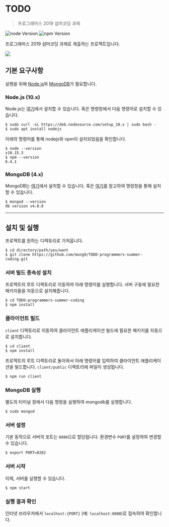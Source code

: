 # TODO
> 프로그래머스 2019 섬머코딩 과제

![node Version][node-image] ![npm Version][npm-image]


프로그래머스 2019 섬머코딩 과제로 제출하는 프로젝트입니다.

<!-- 실행 화면 캡쳐 -->
![](header.png) 

## 기본 요구사항

<!--  웹서버를 리눅스 기준으로 실행하기 위해 필요한 설치
및 빌드 방법 -->
실행을 위해 [Node.js](https://nodejs.org/ko/)와 [MongoDB](https://www.mongodb.com/)가 필요합니다.

### Node.js (10.x)

Node.js는 [여기](https://nodejs.org/ko/)에서 설치할 수 있습니다.
혹은 명령창에서 다음 명령어로 설치할 수 있습니다.
```shell
$ sudo curl -sL https://deb.nodesource.com/setup_10.x | sudo bash -
$ sudo apt install nodejs
```

아래의 명령어를 통해 nodejs와 npm이 설치되었음을 확인합니다.
```shell
$ node --version
v10.15.3
$ npm --version
6.4.1
```

### MongoDB (4.x)
MongoDB는 [여기](https://www.mongodb.com/download-center/community)에서 설치할 수 있습니다. 혹은 [여기](https://docs.mongodb.com/manual/tutorial/install-mongodb-on-ubuntu/)를 참고하여 명령창을 통해 설치할 수 있습니다.
```shell
$ mongod --version
db version v4.0.6
```

---

## 설치 및 실행

프로젝트를 원하는 디렉토리로 가져옵니다.

```shell
$ cd directory/path/you/want
$ git clone https://github.com/mung9/TODO-programmers-summer-coding.git
```

### 서버 빌드 종속성 설치
프로젝트의 루트 디렉토리로 이동하여 아래 명령어를 실행합니다. 
서버 구동에 필요한 패키지들을 자동으로 설치해줍니다.
```shell
$ cd TODO-programmers-summer-coding
$ npm install
```

### 클라이언트 빌드
`client` 디렉토리로 이동하여 클라이언트 애플리케이션 빌드에 필요한 패키지를 자동으로 설치합니다.
```shell
$ cd client
$ npm install
```

프로젝트의 루트 디렉토리로 돌아와서 아래 명령어를 입력하여 클라이언트 애플리케이션을 빌드합니다. `client/public` 디렉토리에 파일이 생성됩니다.
```shell
$ npm run client
```

### MongoDB 실행
별도의 터미널 창에서 다음 명령을 실행하여 mongodb를 실행합니다.
```shell
$ sudo mongod
```

### 서버 설정
기본 동작으로 서버의 포트는 `8080`으로 할당됩니다.
환경변수 `PORT`를 설정하여 변경할 수 있습니다.
```shell
$ export PORT=8282
```

### 서버 시작
이제, 서버를 실행할 수 있습니다.
```shell
$ npm start
```

### 실행 결과 확인
인터넷 브라우저에서 `localhost:{PORT}` (예: `localhost:8080`)로 접속하여 확인합니다.

<!-- Markdown link & img dfn's -->
[node-image]: https://img.shields.io/badge/node-10.15.3-green.svg
[npm-image]: https://img.shields.io/badge/npm-6.4.1-red.svg
[npm-url]: https://npmjs.org/package/datadog-metrics
[npm-downloads]: https://img.shields.io/npm/dm/datadog-metrics.svg?style=flat-square
[travis-image]: https://img.shields.io/travis/dbader/node-datadog-metrics/master.svg?style=flat-square
[travis-url]: https://travis-ci.org/dbader/node-datadog-metrics
[wiki]: https://github.com/yourname/yourproject/wiki
